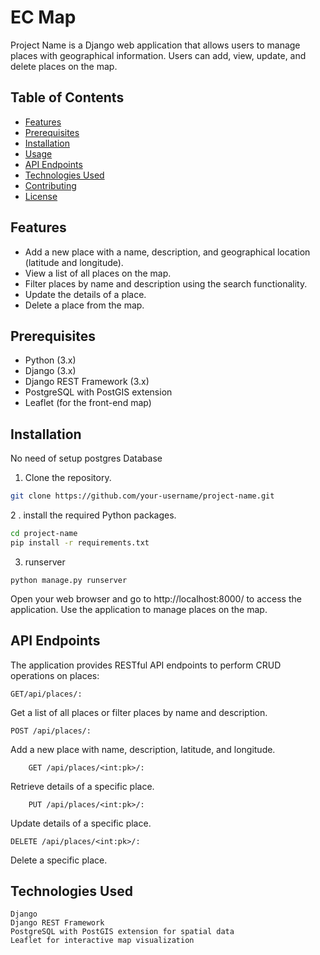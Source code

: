 # EC Map


Project Name is a Django web application that allows users to manage places with geographical information. Users can add, view, update, and delete places on the map.

## Table of Contents

- [Features](#features)
- [Prerequisites](#prerequisites)
- [Installation](#installation)
- [Usage](#usage)
- [API Endpoints](#api-endpoints)
- [Technologies Used](#technologies-used)
- [Contributing](#contributing)
- [License](#license)

## Features

- Add a new place with a name, description, and geographical location (latitude and longitude).
- View a list of all places on the map.
- Filter places by name and description using the search functionality.
- Update the details of a place.
- Delete a place from the map.

## Prerequisites

- Python (3.x)
- Django (3.x)
- Django REST Framework (3.x)
- PostgreSQL with PostGIS extension
- Leaflet (for the front-end map)

## Installation
No need of setup postgres Database
1. Clone the repository.

```bash
git clone https://github.com/your-username/project-name.git
```
2 . install the required Python packages.
``` bash
cd project-name
pip install -r requirements.txt
```
3. runserver
```
python manage.py runserver
```

Open your web browser and go to http://localhost:8000/ to access the application.
Use the application to manage places on the map.

## API Endpoints

The application provides RESTful API endpoints to perform CRUD operations on places:
```api 
GET/api/places/:
```
Get a list of all places or filter places by name and description.
```
POST /api/places/:
```
Add a new place with name, description, latitude, and longitude.
```
    GET /api/places/<int:pk>/:
```
Retrieve details of a specific place.
```
    PUT /api/places/<int:pk>/: 
```
Update details of a specific place.
```
DELETE /api/places/<int:pk>/:
```
Delete a specific place.

## Technologies Used

    Django
    Django REST Framework
    PostgreSQL with PostGIS extension for spatial data
    Leaflet for interactive map visualization

